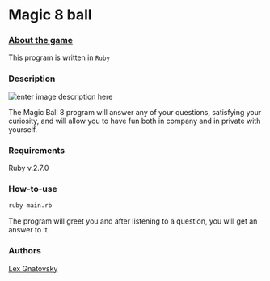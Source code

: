 **Magic 8 ball**
============

### [About the game](https://ru.wikipedia.org/wiki/Magic_8_ball)

This program is written in `Ruby`

### Description

![enter image description here](https://ae01.alicdn.com/kf/HTB1zvxAB5CYBuNkHFCcq6AHtVXao.jpg)

The Magic Ball 8 program will answer any of your questions, 
satisfying your curiosity, and will allow you to have fun 
both in company and in private with yourself.

### Requirements

Ruby v.2.7.0

### How-to-use

```bash
ruby main.rb
```
The program will greet you and after listening to a question, 
you will get an answer to it

### Authors
[Lex Gnatovsky](https://github.com/skysulove)
